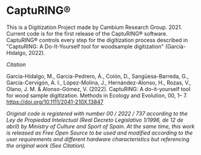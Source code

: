 # CaptuRING&reg;

This is a Digitization Project made by Cambium Research Group. 2021.
Current code is for the first release of the CaptuRING® software. CaptuRING® controls every step for the digitization process described in "CaptuRING: A Do-It-Yourself tool for woodsample digitization" (García-Hidalgo, 2022). 

*Citation*

García-Hidalgo, M., García-Pedrero, Á., Colón, D., Sangüesa-Barreda, G., García-Cervigón, A. I., López-Molina, J., Hernández-Alonso, H., Rozas, V., Olano, J. M. & Alonso-Gómez, V. (2022). CaptuRING: A do-it-yourself tool for wood sample digitization. Methods in Ecology and Evolution, 00, 1– 7. https://doi.org/10.1111/2041-210X.13847



*Original code is registered with number 00 / 2022 / 737 according to the Ley de Propiedad Intelectual (Real Decreto Legislativo 1/1996, de 12 de abril) by Ministry of Culture and Sport of Spain. At the same time, this work is released as Free Open Source to be used and modified according to the user requirements and different hardware characteristics but referencing the original work (See Citation).*
